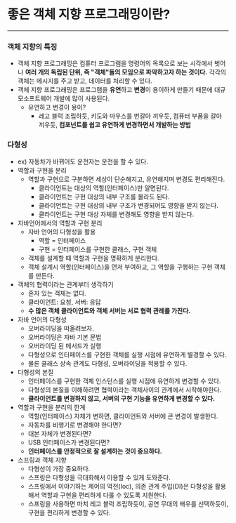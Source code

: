 # 좋은 객체 지향 프로그래밍이란?

---
### 객체 지향의 특징
- 객체 지향 프로그래밍은 컴퓨터 프로그램을 명령어의 목록으로 보는 시각에서 벗어나 **여러 개의 독립된 단위, 즉 "객체"들의 모임으로 파악하고자 하는 것이다.** 각각의 객체는 메시지를 주고 받고, 데이터를 처리할 수 있다.
- 객체 지향 프로그래밍은 프로그램을 **유연**하고 **변경**이 용이하게 만들기 때문에 대규모소프트웨어 개발에 많이 사용된다.
    - 유연하고 변경이 용이?
        - 레고 블럭 조립하듯, 키도와 마우스를 번갈아 끼우듯, 컴퓨터 부품을 갈아 끼우듯, **컴포넌트를 쉽고 유연하게 변경하면서 개발하는 방법**
### 다형성
- ex) 자동차가 바뀌어도 운전자는 운전을 할 수 있다.
- 역할과 구현을 분리
    - 역할과 구현으로 구분하면 세상이 단순해지고, 유연해지며 변경도 편리해진다.
        - 클라이언트는 대상의 역할(인터페이스)만 알면된다.
        - 클라이언트는 구현 대상의 내부 구조를 몰라도 된다.
        - 클라이언트는 구현 대상의 내부 구조가 변경되어도 영향을 받지 않는다.
        - 클라이언트는 구현 대상 자체를 변경해도 영향을 받지 않는다.
- 자바언어에서의 역할과 구현 분리
    - 자바 언어의 다형성을 활용
      - 역할 = 인터페이스
      - 구현 = 인터페이스를 구현한 클래스, 구현 객체
    - 객체를 설계할 때 역할과 구현을 명확하게 분리한다.
    - 객체 설계시 역할(인터페이스)을 먼저 부여하고, 그 역할을 구행하는 구현 객체를 만든다.
- 객체의 협력이라는 관계부터 생각하기
  - 혼자 있는 객체는 없다.
  - 클라이언트: 요청, 서버: 응답
  - **수 많은 객체 클라이언트와 객체 서버는 서로 협력 관례를 가진다.**
- 자바 언어의 다형성
  - 오버라이딩을 떠올려보자.
  - 오버라이딩은 자바 기본 문법
  - 오버라이딩 된 메서드가 실행
  - 다형성으로 인터페이스를 구현한 객체를 실행 시점에 유연하게 별경할 수 있다.
  - 물론 클래스 상속 관계도 다형성, 오버라이딩을 적용할 수 있다.
- 다형성의 본질
  - 인터페이스를 구현한 객체 인스턴스를 실행 시점에 유연하게 변경할 수 있다.
  - 다형성의 본질을 이해하려면 협력이라는 객체사이의 관계에서 시작해야한다.
  - **클라이언트를 변경하지 않고, 서버의 구현 기능을 유연하게 변경할 수 있다.**
- 역할과 구현을 분리의 한계
  - 역할(인터페이스) 자체가 변하면, 클라이언트와 서버에 큰 변경이 발생한다.
  - 자동차를 비행기로 변경해야 한다면?
  - 대본 자체가 변경된다면?
  - USB 인터페이스가 변경된다면?
  - **인터페이스를 안정적으로 잘 설계하는 것이 중요하다.**
- 스프링과 객체 지향
  - 다형성이 가장 중요하다.
  - 스프링은 다형성을 극대화해서 이용할 수 있게 도와준다.
  - 스프링에서 이야기하는 제어의 역전(Ioc), 의존 관계 주입(DI)은 다형성을 활용해서 역할과 구현을 편리하게 다룰 수 있도록 지원한다.
  - 스프링을 사용하면 마치 레고 블럭 조립하듯이, 공연 무대의 배우를 선택하듯이, 구현을 편리하게 변경할 수 있다.






































